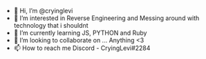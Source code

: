 - 👋 Hi, I’m @cryinglevi
- 👀 I’m interested in Reverse Engineering and Messing around with technology that i shouldnt
- 🌱 I’m currently learning JS, PYTHON and Ruby
- 💞️ I’m looking to collaborate on ... Anything <3
- 📫 How to reach me Discord - CryingLevi#2284

<!---
CryingLevi/CryingLevi is a ✨ special ✨ repository because its `README.md` (this file) appears on your GitHub profile.
You can click the Preview link to take a look at your changes.
--->
